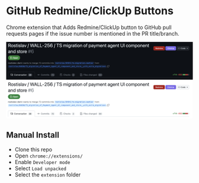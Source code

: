 # GitHub Redmine/ClickUp Buttons

Chrome extension that Adds Redmine/ClickUp button to GitHub pull requests pages if the issue number is mentioned in the PR title/branch.

![sample](sample-dark.png "dark")
![sample](sample-light.png "light")

## Manual Install

* Clone this repo
* Open `chrome://extensions/`
* Enable `Developer mode`
* Select `Load unpacked`
* Select the `extension` folder
